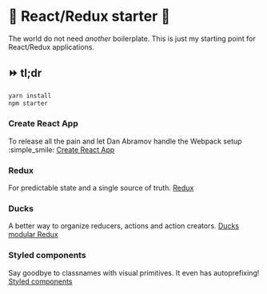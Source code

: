 # :nail_care: React/Redux starter :baby_chick:

The world do not need _another_ boilerplate.
This is just my starting point for React/Redux applications.

## :fast_forward: tl;dr
```js
yarn install
npm starter
```

### Create React App
To release all the pain and let Dan Abramov handle the Webpack setup :simple_smile:
[Create React App](https://github.com/facebookincubator/create-react-app)

### Redux
For predictable state and a single source of truth.
[Redux](https://github.com/reactjs/redux)

### Ducks
A better way to organize reducers, actions and action creators.
[Ducks modular Redux](https://github.com/erikras/ducks-modular-redux)

### Styled components
Say goodbye to classnames with visual primitives. It even has autoprefixing!
[Styled components](https://github.com/styled-components/styled-components)
